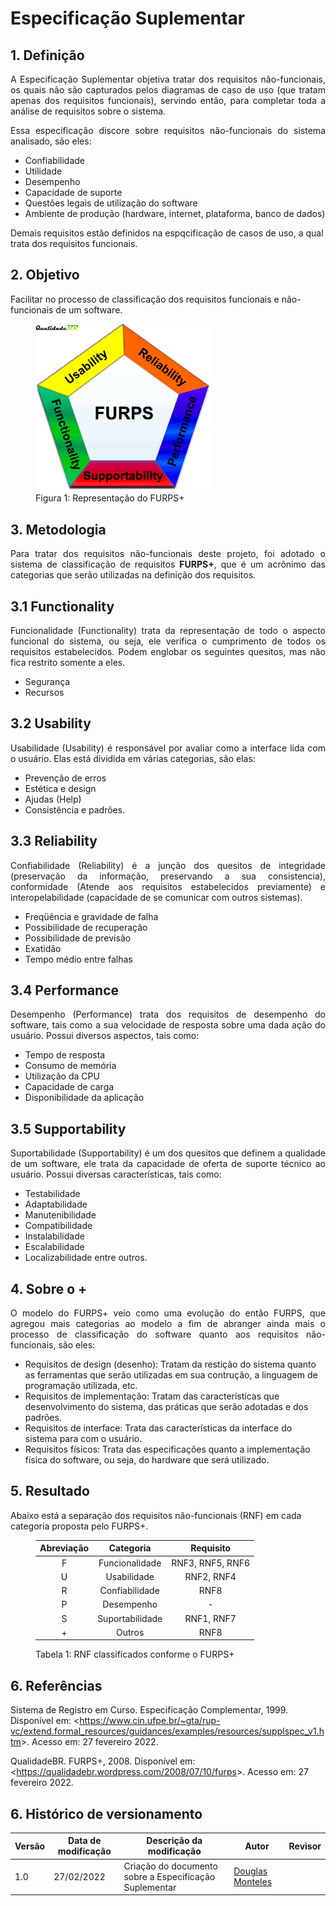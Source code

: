 # Especificação Suplementar

## 1. Definição

<p style="text-align: justify">
  A Especificação Suplementar objetiva tratar dos requisitos não-funcionais, os quais não são capturados pelos diagramas de caso de uso (que tratam apenas dos requisitos funcionais), servindo então, para completar toda a análise de requisitos sobre o sistema.
</p>

<p style="text-align: justify">
  Essa especificação discore sobre requisitos não-funcionais do sistema analisado, são eles: 

  <ul>
    <li>Confiabilidade</li>
    <li>Utilidade</li>
    <li>Desempenho</li>
    <li>Capacidade de suporte</li>
    <li>Questões legais de utilização do software</li>
    <li>Ambiente de produção (hardware, internet, plataforma, banco de dados)</li>
  </ul> 

  Demais requisitos estão definidos na espqcificação de casos de uso, a qual trata dos requisitos funcionais.
</p>

## 2. Objetivo

Facilitar no processo de classificação dos requisitos funcionais e não-funcionais de um software.

<figure>
  <img width="280" src="../../assets/img/furps.gif" alt="furps+">
  <figcaption>Figura 1: Representação do FURPS+</figcaption>
</figure>

## 3. Metodologia

<p style="text-align: justify">
  Para tratar dos requisitos não-funcionais deste projeto, foi adotado o sistema de classificação de requisitos <strong>FURPS+</strong>, que é um acrônimo das categorias que serão utilizadas na definição dos requisitos.
</p>


##  3.1 **F**unctionality

<p style="text-align: justify">
  Funcionalidade (Functionality) trata da representação de todo o aspecto funcional do sistema, ou seja, ele verifica o cumprimento de todos os requisitos estabelecidos. Podem englobar os seguintes quesitos, mas não fica restrito somente a eles.

  <ul>
    <li>Segurança</li>
    <li>Recursos</li>
  </ul> 
</p>

## 3.2 **U**sability

<p style="text-align: justify">
  Usabilidade (Usability) é responsável por avaliar como a interface lida com o usuário. Elas está dividida em várias categorias, são elas:

  <ul>
    <li>Prevenção de erros</li>
    <li>Estética e design</li>
    <li>Ajudas (Help)</li>
    <li>Consistência e padrões.</li>
  </ul> 
</p>

## 3.3 **R**eliability

<p style="text-align: justify">
  Confiabilidade (Reliability) é a junção dos quesitos de integridade (preservação da informação, preservando a sua consistencia), conformidade (Atende aos requisitos estabelecidos previamente) e interopelabilidade (capacidade de se comunicar com outros sistemas).

  <ul>
    <li>Freqüência e gravidade de falha</li>
    <li>Possibilidade de recuperação</li>
    <li>Possibilidade de previsão</li>
    <li>Exatidão</li>
    <li>Tempo médio entre falhas</li>
  </ul> 
</p>

## 3.4 **P**erformance

<p style="text-align: justify">
  Desempenho (Performance) trata dos requisitos de desempenho do software, tais como a sua velocidade de resposta sobre uma dada ação do usuário. Possui diversos aspectos, tais como:

  <ul>
    <li>Tempo de resposta</li>
    <li>Consumo de memória</li>
    <li>Utilização da CPU</li>
    <li>Capacidade de carga</li>
    <li>Disponibilidade da aplicação</li>
  </ul> 
</p>

## 3.5 **S**upportability

<p style="text-align: justify">
  Suportabilidade (Supportability) é um dos quesitos que definem a qualidade de um software, ele trata da capacidade de oferta de suporte técnico ao usuário. Possui diversas características, tais como:

  <ul>
    <li>Testabilidade</li>
    <li>Adaptabilidade</li>
    <li>Manutenibilidade</li>
    <li>Compatibilidade</li>
    <li>Instalabilidade</li>
    <li>Escalabilidade</li>
    <li>Localizabilidade entre outros.</li>
  </ul> 
</p>

## 4. Sobre o **+**

<p style="text-align: justify">
  O modelo do FURPS+ veio como uma evolução do então FURPS, que agregou mais categorias ao modelo a fim de abranger ainda mais o processo de classificação do software quanto aos requisitos não-funcionais, são eles:

  <ul>
    <li>
      Requisitos de design (desenho): Tratam da restição do sistema quanto as ferramentas que serão utilizadas em sua contrução, a linguagem de programação utilizada, etc.
    </li>
    <li>
      Requisitos de implementação: Tratam das características que desenvolvimento do sistema, das práticas que serão adotadas e dos padrões.
    </li>
    <li>
      Requisitos de interface: Trata das características da interface do sistema para com o usuário.
    </li>
    <li>
      Requisitos físicos: Trata das especificações quanto a implementação física do software, ou seja, do hardware que será utilizado.
    </li>
  </ul> 
</p>

## 5. Resultado

Abaixo está a separação dos requisitos não-funcionais (RNF) em cada categoria proposta pelo FURPS+.

<figure>
<table>
  <thead>
    <tr>
      <th align="center">Abreviação</th>
      <th align="center">Categoria</th>
      <th align="center">Requisito</th>
    </tr>
  </thead>

  <tbody>
    <tr>
      <td align="center">F</td>
      <td align="center">Funcionalidade</td>
      <td align="center">RNF3, RNF5, RNF6</td>
    </tr>
    <tr>
      <td align="center">U</td>
      <td align="center">Usabilidade</td>
      <td align="center">RNF2, RNF4</td>
    </tr>
    <tr>
      <td align="center">R</td>
      <td align="center">Confiabilidade</td>
      <td align="center">RNF8</td>
    </tr>
    <tr>
      <td align="center">P</td>
      <td align="center">Desempenho</td>
      <td align="center">-</td>
    </tr>
    <tr>
      <td align="center">S</td>
      <td align="center">Suportabilidade</td>
      <td align="center">RNF1, RNF7</td>
    </tr>
    <tr>
      <td align="center">+</td>
      <td align="center">Outros</td>
      <td align="center">RNF8</td>
    </tr>
  </tbody>
</table>

<figcaption>
  Tabela 1: RNF classificados conforme o FURPS+
</figcaption>
</figure>

## 6. Referências

Sistema de Registro em Curso. Especificação Complementar, 1999. Disponível em: <<https://www.cin.ufpe.br/~gta/rup-vc/extend.formal_resources/guidances/examples/resources/supplspec_v1.htm>>. Acesso em: 27 fevereiro 2022.

QualidadeBR. FURPS+, 2008. Disponível em: <<https://qualidadebr.wordpress.com/2008/07/10/furps>>. Acesso em: 27 fevereiro 2022. 

## 6. Histórico de versionamento

|Versão|Data de modificação|Descrição da modificação|Autor| Revisor|
|-|-|-|-|-|
|1.0|27/02/2022|Criação do documento sobre a Especificação Suplementar|[Douglas Monteles](https://github.com/douglasmonteles)||